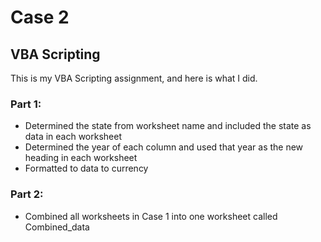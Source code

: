 # Case 2
  ## VBA Scripting

This is my VBA Scripting assignment, and here is what I did.

### Part 1:
* Determined the state from worksheet name and included the state as data in each worksheet
* Determined the year of each column and used that year as the new heading in each worksheet
* Formatted to data to currency

### Part 2: 
* Combined all worksheets in Case 1 into one worksheet called Combined_data


